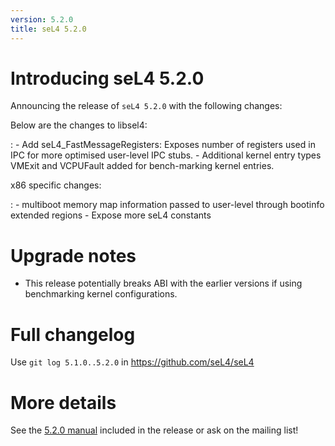 ```yaml
---
version: 5.2.0
title: seL4 5.2.0
---
```

# Introducing seL4 5.2.0
 Announcing the release of `seL4 5.2.0`
with the following changes:

Below are the changes to libsel4:

:   -   Add seL4_FastMessageRegisters: Exposes number of registers used
        in IPC for more optimised user-level IPC stubs.
    -   Additional kernel entry types VMExit and VCPUFault added for
        bench-marking kernel entries.

x86 specific changes:

:   -   multiboot memory map information passed to user-level through
        bootinfo extended regions
    -   Expose more seL4 constants

# Upgrade notes


- This release potentially breaks ABI with the earlier versions if
      using benchmarking kernel configurations.

# Full changelog


Use `git log 5.1.0..5.2.0` in <https://github.com/seL4/seL4>

# More details


See the
[5.2.0 manual](http://sel4.systems/Info/Docs/seL4-manual-5.2.0.pdf) included in the release or ask on the mailing list!
